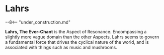# Lahrs

--8<-- "under_construction.md"

**Lahrs, The Ever-Chant** is the Aspect of Resonance. Encompassing a slightly more vague domain than the other Aspects, Lahrs seems to govern a fundamental force that drives the cyclical nature of the world, and is associated with things such as music and mushrooms.